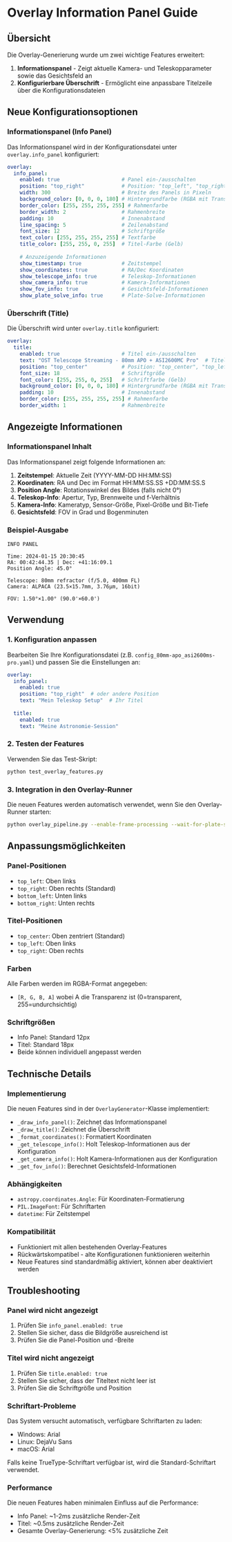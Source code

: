 # Overlay Information Panel Guide

## Übersicht

Die Overlay-Generierung wurde um zwei wichtige Features erweitert:

1. **Informationspanel** - Zeigt aktuelle Kamera- und Teleskopparameter sowie das Gesichtsfeld an
2. **Konfigurierbare Überschrift** - Ermöglicht eine anpassbare Titelzeile über die Konfigurationsdateien

## Neue Konfigurationsoptionen

### Informationspanel (Info Panel)

Das Informationspanel wird in der Konfigurationsdatei unter `overlay.info_panel` konfiguriert:

```yaml
overlay:
  info_panel:
    enabled: true                    # Panel ein-/ausschalten
    position: "top_right"            # Position: "top_left", "top_right", "bottom_left", "bottom_right"
    width: 300                       # Breite des Panels in Pixeln
    background_color: [0, 0, 0, 180] # Hintergrundfarbe (RGBA mit Transparenz)
    border_color: [255, 255, 255, 255] # Rahmenfarbe
    border_width: 2                  # Rahmenbreite
    padding: 10                      # Innenabstand
    line_spacing: 5                  # Zeilenabstand
    font_size: 12                    # Schriftgröße
    text_color: [255, 255, 255, 255] # Textfarbe
    title_color: [255, 255, 0, 255]  # Titel-Farbe (Gelb)
    
    # Anzuzeigende Informationen
    show_timestamp: true             # Zeitstempel
    show_coordinates: true           # RA/Dec Koordinaten
    show_telescope_info: true        # Teleskop-Informationen
    show_camera_info: true           # Kamera-Informationen
    show_fov_info: true              # Gesichtsfeld-Informationen
    show_plate_solve_info: true      # Plate-Solve-Informationen
```

### Überschrift (Title)

Die Überschrift wird unter `overlay.title` konfiguriert:

```yaml
overlay:
  title:
    enabled: true                    # Titel ein-/ausschalten
    text: "OST Telescope Streaming - 80mm APO + ASI2600MC Pro"  # Titeltext
    position: "top_center"           # Position: "top_center", "top_left", "top_right"
    font_size: 18                    # Schriftgröße
    font_color: [255, 255, 0, 255]   # Schriftfarbe (Gelb)
    background_color: [0, 0, 0, 180] # Hintergrundfarbe (RGBA mit Transparenz)
    padding: 10                      # Innenabstand
    border_color: [255, 255, 255, 255] # Rahmenfarbe
    border_width: 1                  # Rahmenbreite
```

## Angezeigte Informationen

### Informationspanel Inhalt

Das Informationspanel zeigt folgende Informationen an:

1. **Zeitstempel**: Aktuelle Zeit (YYYY-MM-DD HH:MM:SS)
2. **Koordinaten**: RA und Dec im Format HH:MM:SS.SS +DD:MM:SS.S
3. **Position Angle**: Rotationswinkel des Bildes (falls nicht 0°)
4. **Teleskop-Info**: Apertur, Typ, Brennweite und f-Verhältnis
5. **Kamera-Info**: Kameratyp, Sensor-Größe, Pixel-Größe und Bit-Tiefe
6. **Gesichtsfeld**: FOV in Grad und Bogenminuten

### Beispiel-Ausgabe

```
INFO PANEL

Time: 2024-01-15 20:30:45
RA: 00:42:44.35 | Dec: +41:16:09.1
Position Angle: 45.0°

Telescope: 80mm refractor (f/5.0, 400mm FL)
Camera: ALPACA (23.5×15.7mm, 3.76μm, 16bit)

FOV: 1.50°×1.00° (90.0'×60.0')
```

## Verwendung

### 1. Konfiguration anpassen

Bearbeiten Sie Ihre Konfigurationsdatei (z.B. `config_80mm-apo_asi2600ms-pro.yaml`) und passen Sie die Einstellungen an:

```yaml
overlay:
  info_panel:
    enabled: true
    position: "top_right"  # oder andere Position
    text: "Mein Teleskop Setup"  # Ihr Titel
    
  title:
    enabled: true
    text: "Meine Astronomie-Session"
```

### 2. Testen der Features

Verwenden Sie das Test-Skript:

```bash
python test_overlay_features.py
```

### 3. Integration in den Overlay-Runner

Die neuen Features werden automatisch verwendet, wenn Sie den Overlay-Runner starten:

```bash
python overlay_pipeline.py --enable-frame-processing --wait-for-plate-solve
```

## Anpassungsmöglichkeiten

### Panel-Positionen

- `top_left`: Oben links
- `top_right`: Oben rechts (Standard)
- `bottom_left`: Unten links
- `bottom_right`: Unten rechts

### Titel-Positionen

- `top_center`: Oben zentriert (Standard)
- `top_left`: Oben links
- `top_right`: Oben rechts

### Farben

Alle Farben werden im RGBA-Format angegeben:
- `[R, G, B, A]` wobei A die Transparenz ist (0=transparent, 255=undurchsichtig)

### Schriftgrößen

- Info Panel: Standard 12px
- Titel: Standard 18px
- Beide können individuell angepasst werden

## Technische Details

### Implementierung

Die neuen Features sind in der `OverlayGenerator`-Klasse implementiert:

- `_draw_info_panel()`: Zeichnet das Informationspanel
- `_draw_title()`: Zeichnet die Überschrift
- `_format_coordinates()`: Formatiert Koordinaten
- `_get_telescope_info()`: Holt Teleskop-Informationen aus der Konfiguration
- `_get_camera_info()`: Holt Kamera-Informationen aus der Konfiguration
- `_get_fov_info()`: Berechnet Gesichtsfeld-Informationen

### Abhängigkeiten

- `astropy.coordinates.Angle`: Für Koordinaten-Formatierung
- `PIL.ImageFont`: Für Schriftarten
- `datetime`: Für Zeitstempel

### Kompatibilität

- Funktioniert mit allen bestehenden Overlay-Features
- Rückwärtskompatibel - alte Konfigurationen funktionieren weiterhin
- Neue Features sind standardmäßig aktiviert, können aber deaktiviert werden

## Troubleshooting

### Panel wird nicht angezeigt

1. Prüfen Sie `info_panel.enabled: true`
2. Stellen Sie sicher, dass die Bildgröße ausreichend ist
3. Prüfen Sie die Panel-Position und -Breite

### Titel wird nicht angezeigt

1. Prüfen Sie `title.enabled: true`
2. Stellen Sie sicher, dass der Titeltext nicht leer ist
3. Prüfen Sie die Schriftgröße und Position

### Schriftart-Probleme

Das System versucht automatisch, verfügbare Schriftarten zu laden:
- Windows: Arial
- Linux: DejaVu Sans
- macOS: Arial

Falls keine TrueType-Schriftart verfügbar ist, wird die Standard-Schriftart verwendet.

### Performance

Die neuen Features haben minimalen Einfluss auf die Performance:
- Info Panel: ~1-2ms zusätzliche Render-Zeit
- Titel: ~0.5ms zusätzliche Render-Zeit
- Gesamte Overlay-Generierung: <5% zusätzliche Zeit 